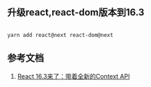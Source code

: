 ## 升级react,react-dom版本到16.3

```shell

yarn add react@next react-dom@next

```

## 参考文档

1. [React 16.3来了：带着全新的Context API](http://www.itboth.com/d/Ybeimi/react-api)